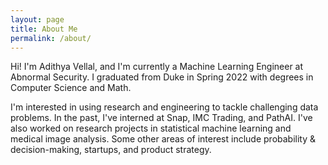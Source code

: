 ```yaml
---
layout: page
title: About Me
permalink: /about/
---
```


Hi! I'm Adithya Vellal, and I'm currently a Machine Learning Engineer at Abnormal Security. I graduated from Duke in Spring 2022 with degrees in Computer Science and Math. 

I'm interested in using research and engineering to tackle challenging data problems. In the past, I've interned at Snap, IMC Trading, and PathAI. I've also worked on research projects in statistical machine learning and medical image analysis. Some other areas of interest include probability & decision-making, startups, and product strategy. 
